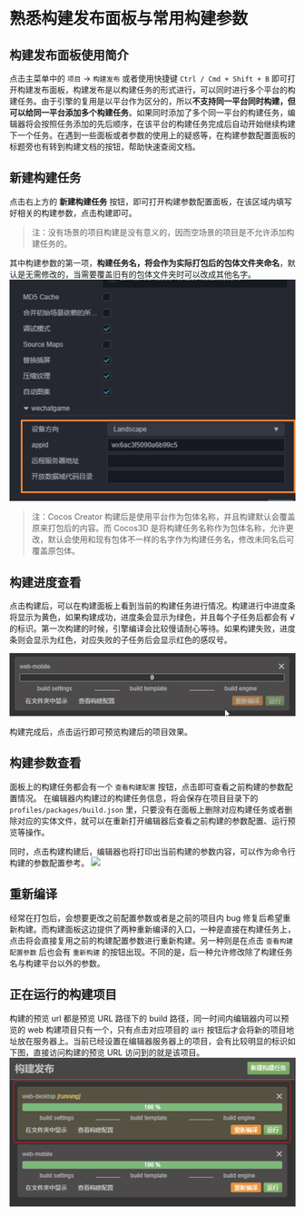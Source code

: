 # 熟悉构建发布面板与常用构建参数

## 构建发布面板使用简介
点击主菜单中的 `项目` -> `构建发布` 或者使用快捷键 `Ctrl / Cmd + Shift + B` 即可打开构建发布面板，构建发布是以构建任务的形式进行，可以同时进行多个平台的构建任务。由于引擎的复用是以平台作为区分的，所以**不支持同一平台同时构建，但可以给同一平台添加多个构建任务**。如果同时添加了多个同一平台的构建任务，编辑器将会按照任务添加的先后顺序，在该平台的构建任务完成后自动开始继续构建下一个任务。在遇到一些面板或者参数的使用上的疑惑等，在构建参数配置面板的标题旁也有转到构建文档的按钮，帮助快速查阅文档。

## 新建构建任务
点击右上方的 **新建构建任务** 按钮，即可打开构建参数配置面板，在该区域内填写好相关的构建参数，点击构建即可。
>注：没有场景的项目构建是没有意义的，因而空场景的项目是不允许添加构建任务的。

其中构建参数的第一项，**构建任务名，将会作为实际打包后的包体文件夹命名**，默认是无需修改的，当需要覆盖旧有的包体文件夹时可以改成其他名字。
![](build-panel/main.jpg)
>注：Cocos Creator 构建后是使用平台作为包体名称，并且构建默认会覆盖原来打包后的内容。而 Cocos3D 是将构建任务名称作为包体名称，允许更改，默认会使用和现有包体不一样的名字作为构建任务名，修改未同名后可覆盖原包体。

## 构建进度查看
点击构建后，可以在构建面板上看到当前的构建任务进行情况。构建进行中进度条将显示为黄色，如果构建成功，进度条会显示为绿色，并且每个子任务后都会有 √ 的标识。第一次构建的时候，引擎编译会比较慢请耐心等待。如果构建失败，进度条则会显示为红色，对应失败的子任务后会显示红色的感叹号。

![](build-panel/building.gif)

构建完成后，点击运行即可预览构建后的项目效果。

## 构建参数查看
面板上的构建任务都会有一个 `查看构建配置` 按钮，点击即可查看之前构建的参数配置情况。
在编辑器内构建过的构建任务信息，将会保存在项目目录下的 `profiles/packages/build.json` 里，只要没有在面板上删除对应构建任务或者删除对应的实体文件，就可以在重新打开编辑器后查看之前构建的参数配置、运行预览等操作。

同时，点击构建构建后，编辑器也将打印出当前构建的参数内容，可以作为命令行构建的参数配置参考。
![](build-panel/build-console.jpg)

## 重新编译
经常在打包后，会想要更改之前配置参数或者是之前的项目内 bug 修复后希望重新构建。而构建面板这边提供了两种重新编译的入口，一种是直接在构建任务上，点击将会直接复用之前的构建配置参数进行重新构建。另一种则是在点击 `查看构建配置参数` 后也会有 `重新构建` 的按钮出现。不同的是，后一种允许修改除了构建任务名与构建平台以外的参数。

## 正在运行的构建项目
构建的预览 url 都是预览 URL 路径下的 build 路径，同一时间内编辑器内可以预览的 web 构建项目只有一个，只有点击对应项目的 `运行` 按钮后才会将新的项目地址放在服务器上。当前已经设置在编辑器服务器上的项目，会有比较明显的标识如下图，直接访问构建的预览 URL 访问到的就是该项目。
![](build-panel/build-running.jpg)
